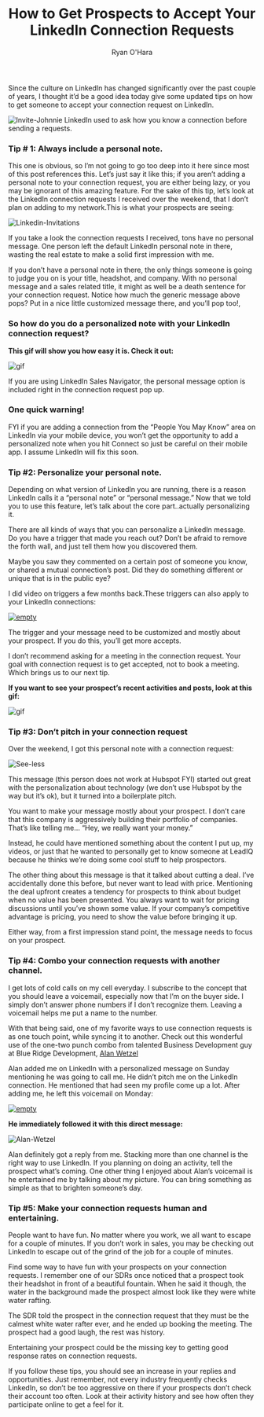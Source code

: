 ﻿---
title: How to Get Prospects to Accept Your LinkedIn Connection Requests
description: Remember when adding strangers on LinkedIn was frowned upon? If we flashback to just a couple of years ago, LinkedIn used to require you disclose why you are adding someone on LinkedIn. Today, with Sales Navigator becoming the standard way people research their prospects, LinkedIn doesn’t ask you how you know a connection when you make a request
coverImage: img/add-on-linkedin.png
publishDate: Jul 10, 2018

author: Ryan O'Hara
authorProfile: Ryan O'Hara has been an early employee at several startups helping them with marketing and prospecting tactics, including Dyn who was acquired by Oracle for $600+ million in 2016. He's had prospecting campaigns featured in Fortune, Mashable, and TheNextWeb. Ryan specializes in branding, business development, prospecting, and coaching people on how to make good digital first impressions. He also mentors two accelerators, The Iron Yard and The Alpha Loft, and hosts The Prospecting Podcast.
authorImage: img/Ryan-OHara-Headshot.png
---

Since the culture on LinkedIn has changed significantly over the past couple of years, I thought it’d be a good idea today give some updated tips on how to get someone to accept your connection request on LinkedIn.

![Invite-Johnnie](/img/Invite-Johnnie.png) LinkedIn used to ask how you know a connection before sending a requests.

### Tip # 1: Always include a personal note.

This one is obvious, so I’m not going to go too deep into it here since most of this post references this. Let’s just say it like this; if you aren’t adding a personal note to your connection request, you are either being lazy, or you may be ignorant of this amazing feature. For the sake of this tip, let’s look at the LinkedIn connection requests I received over the weekend, that I don’t plan on adding to my network.This is what your prospects are seeing:

![Linkedin-Invitations](/img/Linkedin-Invitations.png)

If you take a look the connection requests I received, tons have no personal message. One person left the default LinkedIn personal note in there, wasting the real estate to make a solid first impression with me.

If you don’t have a personal note in there, the only things someone is going to judge you on is your title, headshot, and company. With no personal message and a sales related title, it might as well be a death sentence for your connection request. Notice how much the generic message above pops? Put in a nice little customized message there, and you’ll pop too!,

### So how do you do a personalized note with your LinkedIn connection request?

**This gif will show you how easy it is. Check it out:**

![gif](/img/Linkedin-Record.gif)

If you are using LinkedIn Sales Navigator, the personal message option is included right in the connection request pop up.

### One quick warning!

FYI if you are adding a connection from the “People You May Know” area on LinkedIn via your mobile device, you won’t get the opportunity to add a personalized note when you hit Connect so just be careful on their mobile app. I assume LinkedIn will fix this soon.

### Tip #2: Personalize your personal note.

Depending on what version of LinkedIn you are running, there is a reason LinkedIn calls it a “personal note” or “personal message.” Now that we told you to use this feature, let’s talk about the core part..actually personalizing it.

There are all kinds of ways that you can personalize a LinkedIn message. Do you have a trigger that made you reach out? Don’t be afraid to remove the forth wall, and just tell them how you discovered them.

Maybe you saw they commented on a certain post of someone you know, or shared a mutual connection’s post. Did they do something different or unique that is in the public eye?

I did video on triggers a few months back.These triggers can also apply to your LinkedIn connections:

[![empty](/img/picking-the-right-accounts-when-prospecting.png)](https://www.youtube.com/embed/wzb3_9eL2VM)

The trigger and your message need to be customized and mostly about your prospect. If you do this, you’ll get more accepts.

I don’t recommend asking for a meeting in the connection request. Your goal with connection request is to get accepted, not to book a meeting. Which brings us to our next tip.

**If you want to see your prospect’s recent activities and posts, look at this gif:**

![gif](/img/Linkedin-Record1.gif)

### Tip #3: Don’t pitch in your connection request

Over the weekend, I got this personal note with a connection request:

![See-less](/img/See-less.png)

This message (this person does not work at Hubspot FYI) started out great with the personalization about technology (we don’t use Hubspot by the way but it’s ok), but it turned into a boilerplate pitch.

You want to make your message mostly about your prospect. I don’t care that this company is aggressively building their portfolio of companies. That’s like telling me… “Hey, we really want your money.”

Instead, he could have mentioned something about the content I put up, my videos, or just that he wanted to personally get to know someone at LeadIQ because he thinks we’re doing some cool stuff to help prospectors.

The other thing about this message is that it talked about cutting a deal. I’ve accidentally done this before, but never want to lead with price. Mentioning the deal upfront creates a tendency for prospects to think about budget when no value has been presented. You always want to wait for pricing discussions until you’ve shown some value. If your company’s competitive advantage is pricing, you need to show the value before bringing it up.

Either way, from a first impression stand point, the message needs to focus on your prospect.

### Tip #4: Combo your connection requests with another channel.

I get lots of cold calls on my cell everyday. I subscribe to the concept that you should leave a voicemail, especially now that I’m on the buyer side. I simply don’t answer phone numbers if I don’t recognize them. Leaving a voicemail helps me put a name to the number.

With that being said, one of my favorite ways to use connection requests is as one touch point, while syncing it to another. Check out this wonderful use of the one-two punch combo from talented Business Development guy at Blue Ridge Development, [Alan Wetzel](https://www.linkedin.com/in/alan-wetzel-56479940/)

Alan added me on LinkedIn with a personalized message on Sunday mentioning he was going to call me. He didn’t pitch me on the LinkedIn connection. He mentioned that had seen my profile come up a lot. After adding me, he left this voicemail on Monday:

[![empty](/img/great-voicemail-example.png)](https://www.youtube.com/embed/1bmbzNqWuws)

**He immediately followed it with this direct message:**

![Alan-Wetzel](/img/Alan-Wetzel.png)

Alan definitely got a reply from me. Stacking more than one channel is the right way to use LinkedIn. If you planning on doing an activity, tell the prospect what’s coming. One other thing I enjoyed about Alan’s voicemail is he entertained me by talking about my picture. You can bring something as simple as that to brighten someone’s day.

### Tip #5: Make your connection requests human and entertaining.

People want to have fun. No matter where you work, we all want to escape for a couple of minutes. If you don’t work in sales, you may be checking out LinkedIn to escape out of the grind of the job for a couple of minutes.

Find some way to have fun with your prospects on your connection requests. I remember one of our SDRs once noticed that a prospect took their headshot in front of a beautiful fountain. When he said it though, the water in the background made the prospect almost look like they were white water rafting.

The SDR told the prospect in the connection request that they must be the calmest white water rafter ever, and he ended up booking the meeting. The prospect had a good laugh, the rest was history.

Entertaining your prospect could be the missing key to getting good response rates on connection requests.

If you follow these tips, you should see an increase in your replies and opportunities. Just remember, not every industry frequently checks LinkedIn, so don’t be too aggressive on there if your prospects don’t check their account too often. Look at their activity history and see how often they participate online to get a feel for it.
